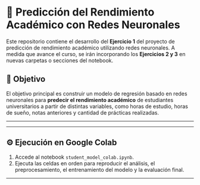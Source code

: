 # 📘 Predicción del Rendimiento Académico con Redes Neuronales

Este repositorio contiene el desarrollo del **Ejercicio 1** del proyecto de predicción de rendimiento académico utilizando redes neuronales. A medida que avance el curso, se irán incorporando los **Ejercicios 2 y 3** en nuevas carpetas o secciones del notebook.

## 🎯 Objetivo

El objetivo principal es construir un modelo de regresión basado en redes neuronales para **predecir el rendimiento académico** de estudiantes universitarios a partir de distintas variables, como horas de estudio, horas de sueño, notas anteriores y cantidad de prácticas realizadas.

---
---

## ⚙️ Ejecución en Google Colab

1. Accede al notebook `student_model_colab.ipynb`.
2. Ejecuta las celdas en orden para reproducir el análisis, el preprocesamiento, el entrenamiento del modelo y la evaluación final.

---
